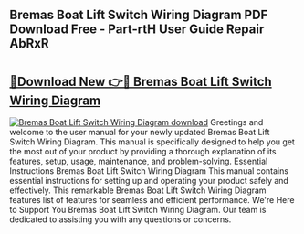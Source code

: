 ## Bremas Boat Lift Switch Wiring Diagram PDF Download Free - Part-rtH User Guide Repair AbRxR

# <h2><a href="http://dfogg2n.blite.top/?on=Bremas+Boat+Lift+Switch+Wiring+Diagram">🔗Download New 👉🔴 Bremas Boat Lift Switch Wiring Diagram</a></h2>

[![Bremas Boat Lift Switch Wiring Diagram download](https://i.imgur.com/lujVjoI.png)](http://dfogg2n.blite.top/?on=Bremas+Boat+Lift+Switch+Wiring+Diagram)
Greetings and welcome to the user manual for your newly updated Bremas Boat Lift Switch Wiring Diagram. This manual is specifically designed to help you get the most out of your product by providing a thorough explanation of its features, setup, usage, maintenance, and problem-solving. Essential Instructions Bremas Boat Lift Switch Wiring Diagram This manual contains essential instructions for setting up and operating your product safely and effectively. This remarkable Bremas Boat Lift Switch Wiring Diagram features list of features for seamless and efficient performance. We're Here to Support You Bremas Boat Lift Switch Wiring Diagram. Our team is dedicated to assisting you with any questions or concerns.
